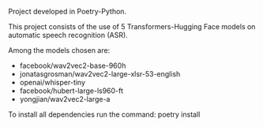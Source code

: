Project developed in Poetry-Python.

This project consists of the use of 5 Transformers-Hugging Face models on automatic speech recognition (ASR).

Among the models chosen are:
- facebook/wav2vec2-base-960h
- jonatasgrosman/wav2vec2-large-xlsr-53-english
- openai/whisper-tiny
- facebook/hubert-large-ls960-ft
- yongjian/wav2vec2-large-a

To install all dependencies run the command: poetry install